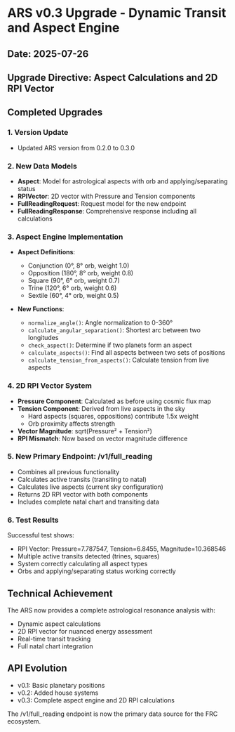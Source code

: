 # ARS v0.3 Upgrade - Dynamic Transit and Aspect Engine

## Date: 2025-07-26
## Upgrade Directive: Aspect Calculations and 2D RPI Vector

## Completed Upgrades

### 1. Version Update
- Updated ARS version from 0.2.0 to 0.3.0

### 2. New Data Models
- **Aspect**: Model for astrological aspects with orb and applying/separating status
- **RPIVector**: 2D vector with Pressure and Tension components
- **FullReadingRequest**: Request model for the new endpoint
- **FullReadingResponse**: Comprehensive response including all calculations

### 3. Aspect Engine Implementation
- **Aspect Definitions**: 
  - Conjunction (0°, 8° orb, weight 1.0)
  - Opposition (180°, 8° orb, weight 0.8)
  - Square (90°, 6° orb, weight 0.7)
  - Trine (120°, 6° orb, weight 0.6)
  - Sextile (60°, 4° orb, weight 0.5)

- **New Functions**:
  - `normalize_angle()`: Angle normalization to 0-360°
  - `calculate_angular_separation()`: Shortest arc between two longitudes
  - `check_aspect()`: Determine if two planets form an aspect
  - `calculate_aspects()`: Find all aspects between two sets of positions
  - `calculate_tension_from_aspects()`: Calculate tension from live aspects

### 4. 2D RPI Vector System
- **Pressure Component**: Calculated as before using cosmic flux map
- **Tension Component**: Derived from live aspects in the sky
  - Hard aspects (squares, oppositions) contribute 1.5x weight
  - Orb proximity affects strength
- **Vector Magnitude**: sqrt(Pressure² + Tension²)
- **RPI Mismatch**: Now based on vector magnitude difference

### 5. New Primary Endpoint: /v1/full_reading
- Combines all previous functionality
- Calculates active transits (transiting to natal)
- Calculates live aspects (current sky configuration)
- Returns 2D RPI vector with both components
- Includes complete natal chart and transiting data

### 6. Test Results
Successful test shows:
- RPI Vector: Pressure=7.787547, Tension=6.8455, Magnitude=10.368546
- Multiple active transits detected (trines, squares)
- System correctly calculating all aspect types
- Orbs and applying/separating status working correctly

## Technical Achievement
The ARS now provides a complete astrological resonance analysis with:
- Dynamic aspect calculations
- 2D RPI vector for nuanced energy assessment
- Real-time transit tracking
- Full natal chart integration

## API Evolution
- v0.1: Basic planetary positions
- v0.2: Added house systems
- v0.3: Complete aspect engine and 2D RPI calculations

The /v1/full_reading endpoint is now the primary data source for the FRC ecosystem.